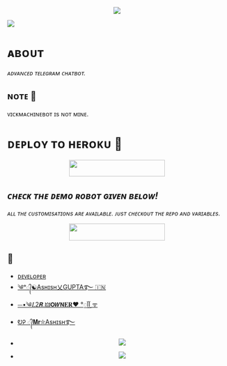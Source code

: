 <p align="center"><a href="https://telegram.me/II_ASHISH_GUPTA_IIl"><img src="https://graph.org/file/5fc8dd23ea909c8818e65.jpg"></a></p>

<img src="https://user-images.githubusercontent.com/73097560/115834477-dbab4500-a447-11eb-908a-139a6edaec5c.gif">

# ᴀʙᴏᴜᴛ
<i>ᴀᴅᴠᴀɴᴄᴇᴅ ᴛᴇʟᴇɢʀᴀᴍ ᴄʜᴀᴛʙᴏᴛ.</i>

## ɴᴏᴛᴇ 📝
ᴠɪᴄᴋᴍᴀᴄʜɪɴᴇʙᴏᴛ ɪs ɴᴏᴛ ᴍɪɴᴇ.

# ᴅᴇᴘʟᴏʏ ᴛᴏ ʜᴇʀᴏᴋᴜ 🚀
<p align="center"><a href="https://dashboard.heroku.com/new?template=https://github.com/KwsMusic/L2RCHATBOT"> <img src="https://img.shields.io/badge/Deploy%20To%20Heroku-black?style=for-the-badge&logo=heroku" width="220" height="38.45"/></a></p>


## <i>ᴄʜᴇᴄᴋ ᴛʜᴇ ᴅᴇᴍᴏ ʀᴏʙᴏᴛ ɢɪᴠᴇɴ ʙᴇʟᴏᴡ!</i>
<i>ᴀʟʟ ᴛʜᴇ ᴄᴜsᴛᴏᴍɪsᴀᴛɪᴏɴs ᴀʀᴇ ᴀᴠᴀɪʟᴀʙʟᴇ. ᴊᴜsᴛ ᴄʜᴇᴄᴋᴏᴜᴛ ᴛʜᴇ ʀᴇᴘᴏ ᴀɴᴅ ᴠᴀʀɪᴀʙʟᴇs.</i>
<p align="center"><a href="https://t.me/MUSICBOT_OWNER"> <img src="https://img.shields.io/badge/CHECK-Demo%20Robot-black?style=for-the-badge&logo=Telegram" width="220" height="39"/></a></p>



##

## 🙏
- [ᴅᴇᴠᴇʟᴏᴩᴇʀ](https://github.com/KwsMusic/L2RCHATBOT)
- [༄ᵒ᭄☯︎Asʜɪsʜ乂GUPTA࿐ 🇮🇳](https://t.me/MUSICBOT_OWNER)
- [⏤‌•༄𝐿2𝙍.🜲𝗢𝙒𝗡𝐄𝐑❤️ °‌آآ꯭ ᯤ](https://t.me/BWF_KING1)
- [ᎧᎮ ᭄𝐌𝐫⛦Asʜɪsʜ࿐](https://telegram.me/II_ASHISH_GUPTA_IIl)
- <p align="center"><a href="https://telegram.me/Ajanabee_Duniya"><img src="https://img.shields.io/badge/-Support%20Group-blue.svg?style=for-the-badge&logo=Telegram"></a>
- </p><p align="center"><a href="https://telegram.me/ab_krishna_uff"><img src="https://img.shields.io/badge/-Support%20Channel-blue.svg?style=for-the-badge&logo=Telegram"></a>
</p>

